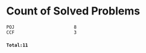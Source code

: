 # Count of Solved Problems  
```
POJ                      8  
CCF                      3  
```
#### `Total:11`
